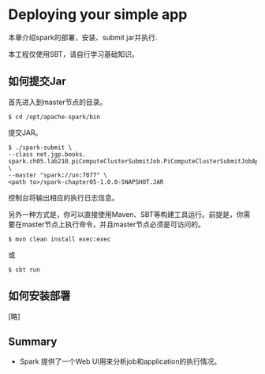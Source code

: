 Deploying your simple app
=====================

本章介绍spark的部署，安装、submit jar并执行.

本工程仅使用SBT，请自行学习基础知识。

## 如何提交Jar

首先进入到master节点的目录。

```shell script
$ cd /opt/apache-spark/bin
```

提交JAR。

```shell script
$ ./spark-submit \
--class net.jgp.books. spark.ch05.lab210.piComputeClusterSubmitJob.PiComputeClusterSubmitJobApp \
--master "spark://un:7077" \
<path to>/spark-chapter05-1.0.0-SNAPSHOT.JAR
```

控制台将输出相应的执行日志信息。

另外一种方式是，你可以直接使用Maven、SBT等构建工具运行。前提是，你需要在master节点上执行命令，并且master节点必须是可访问的。

```shell script
$ mvn clean install exec:exec
```

或

```shell script
$ sbt run
```

## 如何安装部署

[略]

## Summary

- Spark 提供了一个Web UI用来分析job和application的执行情况。
